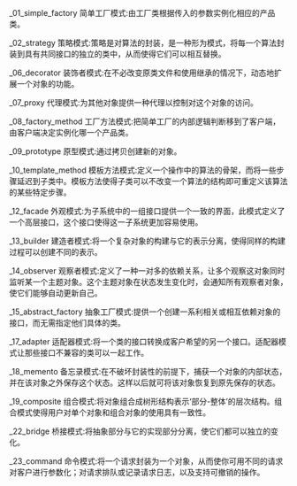 _01_simple_factory      简单工厂模式:由工厂类根据传入的参数实例化相应的产品类。

_02_strategy            策略模式:策略是对算法的封装，是一种形为模式，将每一个算法封装到具有共同接口的独立的类中，从而使得它们可以相互替换。

_06_decorator           装饰者模式:在不必改变原类文件和使用继承的情况下，动态地扩展一个对象的功能。

_07_proxy               代理模式:为其他对象提供一种代理以控制对这个对象的访问。

_08_factory_method      工厂方法模式:把简单工厂的内部逻辑判断移到了客户端，由客户端决定实例化哪一个产品类。

_09_prototype           原型模式:通过拷贝创建新的对象。

_10_template_method     模板方法模式:定义一个操作中的算法的骨架，而将一些步骤延迟到子类中。模板方法使得子类可以不改变一个算法的结构即可重定义该算法的某些特定步骤。

_12_facade              外观模式:为子系统中的一组接口提供一个一致的界面，此模式定义了一个高层接口，这个接口使得这一子系统更加容易使用。

_13_builder             建造者模式:将一个复杂对象的构建与它的表示分离，使得同样的构建过程可以创建不同的表示。

_14_observer            观察者模式:定义了一种一对多的依赖关系，让多个观察这对象同时监听某一个主题对象。这个主题对象在状态发生变化时，会通知所有观察者对象，使它们能够自动更新自己。

_15_abstract_factory    抽象工厂模式:提供一个创建一系利相关或相互依赖对象的接口，而无需指定他们具体的类。

_17_adapter             适配器模式:将一个类的接口转换成客户希望的另一个接口。适配器模式让那些接口不兼容的类可以一起工作。

_18_memento             备忘录模式:在不破坏封装性的前提下，捕获一个对象的内部状态，并在该对象之外保存这个状态。这样以后就可将该对象恢复到原先保存的状态。

_19_composite           组合模式:将对象组合成树形结构表示‘部分-整体’的层次结构。组合模式使得用户对单个对象和组合对象的使用具有一致性。

_22_bridge              桥接模式:将抽象部分与它的实现部分分离，使它们都可以独立的变化。

_23_command             命令模式:将一个请求封装为一个对象，从而使你可用不同的请求对客户进行参数化；对请求排队或记录请求日志，以及支持可撤销的操作。
